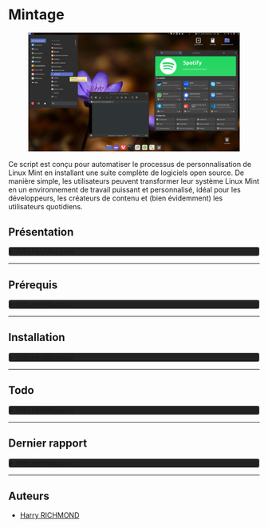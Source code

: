 # Mintage

<figure>
  <img src="./DATA/preview.jpg" alt="Preview">
  <figcaption></figcaption>
</figure>

Ce script est conçu pour automatiser le processus de personnalisation de Linux Mint en installant une suite complète de logiciels open source. De manière simple, les utilisateurs peuvent transformer leur système Linux Mint en un environnement de travail puissant et personnalisé, idéal pour les développeurs, les créateurs de contenu et (bien évidemment) les utilisateurs quotidiens.

## Présentation

<details style="background-color: #222222; border: 1px solid #ccc; border-radius: 4px;">
<summary>Afficher/Masquer</summary>

### Fonctionnalités

- **Installation Automatique** : Déployez votre environnement personnalisé sans intervention manuelle.
- **Suite Complète** : Le script inclut des logiciels pour le développement, la bureautique, le multimédia, et plus encore.
- **Open Source** : Tous les logiciels installés sont open source, garantissant transparence et respect de la vie privée.
- **Thème Préconfiguré** : Profitez d'un thème sobre et fonctionnel, conçu pour une expérience utilisateur optimale.

### Liste de logiciels

Une liste non exhaustive des logiciels inclus dans ce script :

- **Développement**: Codium, Git, Docker
- **Bureautique**: LibreOffice, Thunderbird
- **Multimédia**: GIMP, Kodi
- **Internet**: Vivaldi, FileZilla
- ...et beaucoup d'autres !

Vous pouvez aussi consulter [la liste complète.](./DATA/complete-list.md)

### Contributions

Les contributions sont les bienvenues ! Si vous avez des suggestions ou des améliorations, n'hésitez pas à soumettre une pull request ou à ouvrir une issue.

### License

Distribué sous la licence GPLv3. Voir `LICENSE` pour plus d'informations.

</details>

---

## Prérequis

<details style="background-color: #222222; border: 1px solid #ccc; border-radius: 4px;">
<summary>Afficher/Masquer</summary>

Une clean install de [Linux Mint 21.3 x86_64](https://www.linuxmint.com) est nécessaire.
Pour info pour coller dans le terminal il faut utiliser `CTRL + SHIFT + V` et pour copier `CTRL + SHIFT + C`.
`CTRL + C` sert à quitter dans le terminal.

Choisir les miroirs de téléchargement pour les mises à jour (prenez les plus rapides)
Pour ouvrir le terminal : `CTRL + ALT + T`

```bash
/usr/bin/software-properties-gtk
```

Ensuite choisissez les drivers

```bash
driver-manager
```

Installez les drivers propriétaires et "Appliquer les changements", puis fermez.

Faire les mise à jour

```bash
mintupdate
```

Et installer nala, une surcouche du gestionnaire apt

```bash
# Nala
sudo apt install -y nala expect curl wget
# puis changer les miroir de dl avec :
sudo nala fetch
# en répondant "1 2 3" sans oublier les espaces entre eux
# ou plus simplement (mais semble ne pas toujours marcher)
echo -e "1 2 3\nY" | sudo nala fetch
```

Il y a une source défaillante chez moi :
Ouvrez "Gestionnaire de mises à jour" et allez dans "Edition/Sources de logiciels", allez ensuite dans "Dépôts supplémentaires"
et décochez la source en question, ici je décoche "linuxmirrors.ir".

### Téléchargement

Depuis le terminal, on télécharge [la dernière release](https://github.com/RogerBytes/Mintage/releases/latest), la décompresse et on entre dans le dossier :

```bash
latest_url=$(curl -sL -w '%{url_effective}\n' https://github.com/RogerBytes/Mintage/releases/latest -o /dev/null)
download_url="${latest_url/tag\/v/download/v}/Mintage-${latest_url##*/}.tar.gz"
wget $download_url
file=$(find . -name 'Mintage*.tar.gz' -print -quit)
tar -xvf "$file"
folder_name=$(tar -tf "$file" | head -1 | cut -f1 -d"/")
rm $file
cd $folder_name
```

</details>

---

## Installation

<details style="background-color: #222222; border: 1px solid #ccc; border-radius: 4px;">
<summary>Afficher/Masquer</summary>

### Installation scriptée

Dans le terminal, dans le dossier extrait depuis l'archive (l'on y est déjà après avoir fait les prérequis)

```bash
./prerequis.sh
```

Puis dans un nouveau terminal :

```bash
./install.sh
```

puis faire un reboot
Lancez vivaldi et thunderbird une première fois

après reboot, lancer :

```bash
./after-reboot.sh
```

### Installations manuelles

#### Grub Csutomizer

Si Dual-Boot seulement !
Dans un terminal :

```bash
grub-customizer
```

Dans Grub customizer mettez "calmgrub" comme thème avec l’icône de "+" dans l'onglet "apparence" (mettez calmgrub.tar.gz qui se trouve dans /racine du système) faites "appliquer" et enregistrez.

#### Gestionnaire de mises à jour

Dans "Gestionnaire de mises à jour" allez dans "Édition/Préférences", allez dans l'onglet "Paquet" et cochez les maj cinnamon et flatpak, ensuite allez dans l'onglet "Automatisation" et cochez tout sauf le dernier "Retirer les noyaux obsolètes et leurs dépendances".

#### Dual Boot avec Windows

Si Dual-Boot seulement !

Dans un terminal :

```bash
gnome-disks
```

Trouvez le disque où est installé Windows, puis chez la partition NTFS où il se trouve, sélectionnez-le puis cliquez
sur la petite roue de paramétrage. Choisissez l'option "modifier les options de montage",
Décochez "Réglages par défaut de la session" et décochez tout puis faîtes "Valider.

#### Fontbase

Dans fontbase cliquez sur "..." et dans
Pour "Root Folder" choisissez le dossier "Local"

#### pCloud

Lancer pcloud dans `~/Local/Ressources/apimages`

Ouvrez Jdownloader et depuis fichier faites import
cliquez sur telechargement et lancer l'import du fichier JD2-Dark-Theme.jd2backup
à la fin d'install supprimez JD2-Dark-Theme.jd2backup

#### LanguageTools pour LibreOffice

Téléchargez l'extension via wget (dl direct)

```bash
wget https://languagetool.org/download/LanguageTool-stable.oxt
```

Dans LibreOffice allez dans "Outils/Gestionnaire des extensions..."
Puis "Ajouter" et choisir "LanguageTool-stable.oxt",

Dans LibreOffice aller dans "Outils/Options" (ou 'Alt+F12'), puis :
"Paramètres linguistiques" - "Linguistique" et allez dans l'encart "Modules linguistiques disponibles", puis : - Décochez "Vérificateur orthographique Hunspell" - "Langues" : - Interface utilisateur = "Français (France)" - Paramètres locaux = "Français (France)" - Monnaie par défaut = "EUR € Français (France)" - Occidental = "Français (France)" - décochez "Asiatique"

Dans votre dossier utilisateur se trouve le dossier Mintage : vous pouvez maintenant le supprimer !  
Une documentation avec plein de conseils et astuces se trouve dans `~/Local/Documentation`.

#### Derniers réglages

Sinon sur votre bureau 'clic droit' > personnaliser :
décochez "ajustement automatique", puis cliquez en bas sur "Paramètre du bureau"
Décochez le poste de travail et cochez le dossier personnel

Lancez Xpad une première fois depuis le menu.

Clic droit sur l’icône "préférences" dans l'onglet "au démarrage, cochez "Démarrer Xpad automatiquement après l'ouverture de session".

Votre installation est terminée !

</details>

---

## Todo

<details style="background-color: #222222; border: 1px solid #ccc; border-radius: 4px;">
<summary>Afficher/Masquer</summary>

1. Faire un script de customisation pour une nouvelle session.
2. Corriger le lien vers trousseau du navigateur il faut mettre `vivaldi://password-manager/passwords`.
3. Faire une application simple pour changer de runtime Java.
4. Le thème root souris au propre (au lieu de mon swap manuel) est `sudo update-alternatives --config x-cursor-theme`.
5. Ajouter gestionnaire apimage [VIA CE PPA](https://launchpad.net/~appimagelauncher-team/+archive/ubuntu/stable) de [AppImageLauncher](https://github.com/TheAssassin/AppImageLauncher).
6. Voir pour faire installation entièrement auto de jackd libdvd(et son libdvdcss).
7. Créer une version light pour user simple.
8. Faire la creation de ~/Jeux/Lutris/Wineprefix/
9. Faire le support natif du client JD2 avec vivaldi.
10. Faire une importation auto du réglage flatpak de jd2 avec un wget et tar xz.
11. Faire une importation auto du réglage lutris de jd2 avec un wget et tar xz.
12. Mettre à jour les options de nemo avec tous les chemin dans les raccourcis dans la navbar

</details>

---

## Dernier rapport

<details style="background-color: #222222; border: 1px solid #ccc; border-radius: 4px;">
<summary>Afficher/Masquer</summary>

### Problèmes

Fixé - Il y a un souci avec "linuxmirrors.ir" (source de logiciel), -> j'ai édité le pré requis

### Observations

Après qt5ct (juste après game feral mode et powerlevel de zsh) Système demande à relancer cinnamon. Et dans le shell il demande le mdp dans le terminal sans rien faire derrière.

#### Les paquets que je remets manuellement (afin de sauter une étape)

- blueman
- caffeine

-> plus de pb avec transmission-gtk

#### Les appli flatpak sans support de thème

- Ciano - Compression et conversion de fichiers audio et vidéo
- Mousai - io.github.seadve.Mousai
- Téléchargeur de vidéo - com.github.unrud.VideoDownloader

</details>

---

## Auteurs

- [Harry RICHMOND](https://github.com/RogerBytes)
